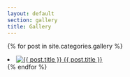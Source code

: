 ```yaml
---
layout: default
section: gallery
title: Gallery
---
```

{% for post in site.categories.gallery %}
<li class="thumb four columns">
  <a href="{{ post.url }}"><img src="/images/gallery/{{ post.thumb }}" alt="{{ post.title }}">
  {{ post.title }}
  </a>
</li>
{% endfor %}
